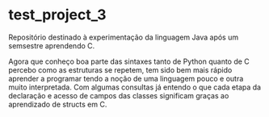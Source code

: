# test_project_3
 Repositório destinado à experimentação da linguagem Java após um semsestre aprendendo C.

 Agora que conheço boa parte das sintaxes tanto de Python quanto de C percebo como as estruturas se repetem, tem sido bem mais rápido aprender a programar tendo a noção de uma linguagem pouco e outra muito interpretada. Com algumas consultas já entendo o que cada etapa da declaração e acesso de campos das classes significam graças ao aprendizado de structs em C.
